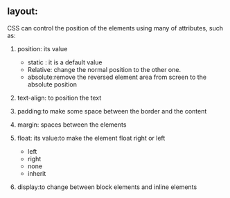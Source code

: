 ## layout:
CSS can control the position of the elements using many of attributes, such as:

1. position: its value 
     - static : it is a default value
     - Relative: change the normal position to the other one.
     - absolute:remove the reversed element area from screen to the absolute position

2. text-align: to position the text
3. padding:to make some space between the border and the content
4. margin: spaces between the elements
5. float: its value:to make the element  float right or left
    - left
    - right
    - none
    - inherit
6. display:to change between block elements and inline elements